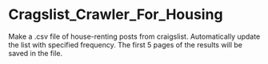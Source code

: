# Cragslist_Crawler_For_Housing
Make a .csv file of house-renting posts from craigslist. Automatically update the list with specified frequency. The first 5 pages of the results will be saved in the file.
